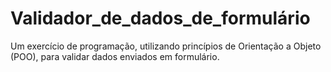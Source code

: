 # Validador_de_dados_de_formulário
Um exercício de programação, utilizando princípios de Orientação a Objeto (POO), para validar dados enviados em formulário. 
